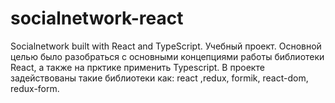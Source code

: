 # socialnetwork-react
Socialnetwork built with React and TypeScript.
Учебный проект. Основной целью было разобраться с основными концепциями работы библиотеки React, а также на прктике применить Typescript. 
В проекте задействованы такие библиотеки как: react ,redux, formik, react-dom, redux-form.
